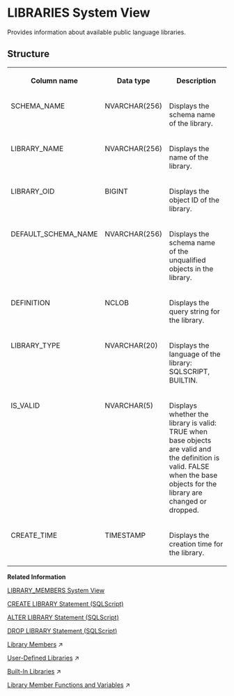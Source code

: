 <!-- loio7e48a105833b4a9b940263cf103cb464 -->

# LIBRARIES System View

Provides information about available public language libraries.



## Structure


<table>
<tr>
<th valign="top">

Column name



</th>
<th valign="top">

Data type



</th>
<th valign="top">

Description



</th>
</tr>
<tr>
<td valign="top">

SCHEMA\_NAME



</td>
<td valign="top">

NVARCHAR\(256\)



</td>
<td valign="top">

Displays the schema name of the library.



</td>
</tr>
<tr>
<td valign="top">

LIBRARY\_NAME



</td>
<td valign="top">

NVARCHAR\(256\)



</td>
<td valign="top">

Displays the name of the library.



</td>
</tr>
<tr>
<td valign="top">

LIBRARY\_OID



</td>
<td valign="top">

BIGINT



</td>
<td valign="top">

Displays the object ID of the library.



</td>
</tr>
<tr>
<td valign="top">

DEFAULT\_SCHEMA\_NAME



</td>
<td valign="top">

NVARCHAR\(256\)



</td>
<td valign="top">

Displays the schema name of the unqualified objects in the library.



</td>
</tr>
<tr>
<td valign="top">

DEFINITION



</td>
<td valign="top">

NCLOB



</td>
<td valign="top">

Displays the query string for the library.



</td>
</tr>
<tr>
<td valign="top">

LIBRARY\_TYPE



</td>
<td valign="top">

NVARCHAR\(20\)



</td>
<td valign="top">

Displays the language of the library: SQLSCRIPT, BUILTIN.



</td>
</tr>
<tr>
<td valign="top">

IS\_VALID



</td>
<td valign="top">

NVARCHAR\(5\)



</td>
<td valign="top">

Displays whether the library is valid: TRUE when base objects are valid and the definition is valid. FALSE when the base objects for the library are changed or dropped.



</td>
</tr>
<tr>
<td valign="top">

CREATE\_TIME



</td>
<td valign="top">

TIMESTAMP



</td>
<td valign="top">

Displays the creation time for the library.



</td>
</tr>
</table>

**Related Information**  


[LIBRARY\_MEMBERS System View](library-members-system-view-215c8db.md "Provides member information for SQLScript user-defined libraries.")

[CREATE LIBRARY Statement \(SQLScript\)](../../010-SQL-Reference/012-SQL-Statements/create-library-statement-sqlscript-62263ce.md "Creates a SQLScript user-defined library.")

[ALTER LIBRARY Statement \(SQLScript\)](../../010-SQL-Reference/012-SQL-Statements/alter-library-statement-sqlscript-d0b979c.md "Alters a SQLScript user-defined library.")

[DROP LIBRARY Statement \(SQLScript\)](../../010-SQL-Reference/012-SQL-Statements/drop-library-statement-sqlscript-d416079.md "Drops a SQLScript user-defined library.")

[Library Members](https://help.sap.com/viewer/d1cb63c8dd8e4c35a0f18aef632687f0/2023_2_QRC/en-US/7ed0d89b6aa84696a3ce8cf5a8517415.html "") :arrow_upper_right:

[User-Defined Libraries](https://help.sap.com/viewer/d1cb63c8dd8e4c35a0f18aef632687f0/2023_2_QRC/en-US/7cd14f1931404738a05c5e93e22564af.html "") :arrow_upper_right:

[Built-In Libraries](https://help.sap.com/viewer/d1cb63c8dd8e4c35a0f18aef632687f0/2023_2_QRC/en-US/d1faac82ec0d4bb382ab5fef6be4c0d5.html "") :arrow_upper_right:

[Library Member Functions and Variables](https://help.sap.com/viewer/d1cb63c8dd8e4c35a0f18aef632687f0/2023_2_QRC/en-US/2fdae398c0b446d6b61b991a9e1d8c3f.html "Library member functions and variables can be used directly in SQL or expressions in SQLScript.") :arrow_upper_right:

